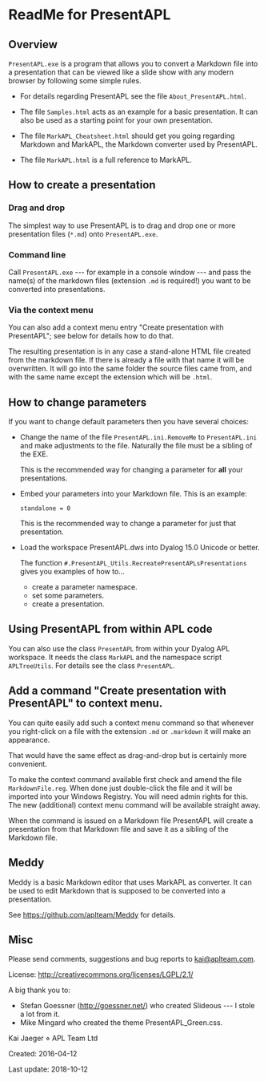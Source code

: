 # ReadMe for PresentAPL


## Overview

`PresentAPL.exe` is a program that allows you to convert a Markdown file into a presentation that can be viewed like a slide show with any modern browser by following some simple rules.

* For details regarding PresentAPL see the file `About_PresentAPL.html`.

* The file `Samples.html` acts as an example for a basic presentation. It can also be used as a starting point for your own presentation.

* The file `MarkAPL_Cheatsheet.html` should get you going regarding Markdown and MarkAPL, the Markdown converter used by PresentAPL.

* The file `MarkAPL.html` is a full reference to MarkAPL.


## How to create a presentation  

### Drag and drop

The simplest way to use PresentAPL is to drag and drop one or more presentation files (`*.md`) onto `PresentAPL.exe`.

### Command line

Call `PresentAPL.exe` --- for example in a console window --- and pass the name(s) of the markdown files (extension `.md` is required!) you want to be converted into presentations.

### Via the context menu

You can also add a context menu entry "Create presentation with PresentAPL"; see below for details how to do that.

The resulting presentation is in any case a stand-alone HTML file created from the markdown file. If there is already a file with that name it will be overwritten. It will go into the same folder the source files came from, and with the same name except the extension which will be `.html`.


## How to change parameters

If you want to change default parameters then you have several choices:

* Change the name of the file `PresentAPL.ini.RemoveMe` to `PresentAPL.ini` and make adjustments to the file. Naturally the file must be a sibling of the EXE. 

  This is the recommended way for changing a parameter for **all** your presentations.
  
* Embed your parameters into your Markdown file. This is an example:

  ~~~
  standalone = 0
  ~~~
  
  This is the recommended way to change a parameter for just that presentation.
 
* Load the workspace PresentAPL.dws into Dyalog 15.0 Unicode or better.

  The function `#.PresentAPL_Utils.RecreatePresentAPLsPresentations` gives you examples of how to...

  * create a parameter namespace.
  * set some parameters.
  * create a presentation.


## Using PresentAPL from within APL code

You can also use the class `PresentAPL` from within your Dyalog APL workspace. It needs the class `MarkAPL` and the namespace script `APLTreeUtils`. For details see the class `PresentAPL`. 


## Add a command "Create presentation with PresentAPL" to context menu.

You can quite easily add such a context menu command so that whenever you right-click on a file with the extension `.md` or `.markdown` it will make an appearance.

That would have the same effect as drag-and-drop but is certainly more convenient.

To make the context command available first check and amend the file `MarkdownFile.reg`. When done just double-click the file and it will be imported into your Windows Registry. You will need admin rights for this. The new (additional) context menu command will be available straight away.

When the command is issued on a Markdown file PresentAPL will create a presentation from that Markdown file and save it as a sibling of the Markdown file.

## Meddy

Meddy is a basic Markdown editor that uses MarkAPL as converter. It can be used to edit Markdown that is supposed to be converted into a presentation.

See <https://github.com/aplteam/Meddy> for details.


## Misc

Please send comments, suggestions and bug reports to kai@aplteam.com.

License: http://creativecommons.org/licenses/LGPL/2.1/

A big thank you to:

* Stefan Goessner (<http://goessner.net/>) who created Slideous --- I stole a lot from it.
* Mike Mingard who created the theme PresentAPL_Green.css.

Kai Jaeger ⋄ APL Team Ltd

Created: 2016-04-12

Last update: 2018-10-12